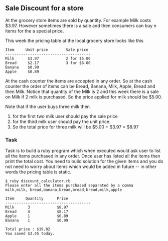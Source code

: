 ## Sale Discount for a store

At the grocery store items are sold by quantity. For example Milk costs $3.97. However sometimes there is a sale and then consumers can buy n items for the a special price. 

This week the pricing table at the local grocery store looks like this

```
Item     Unit price        Sale price
--------------------------------------
Milk      $3.97            2 for $5.00
Bread     $2.17            3 for $6.00
Banana    $0.99
Apple     $0.89
```

At the cash counter the items are accepted in any order. 
So at the cash counter the order of items can be Bread, Banana, Milk, Apple, Bread and then Milk. Notice that quantity of the Milk is 2 and this week there is a sale on Milk if 2 milk is purchased. So the price applied for milk should be $5.00.

Note that if the user buys three milk then 

1. for the first two milk user should pay the sale price
2. for the third milk user should pay the unit price.
3. So the total price for three milk will be $5.00 + $3.97 = $8.97

### Task

Task is to build a ruby program which when executed would ask user to list all the items purchased in any order. 
Once user has listed all the items then print the total cost. 
You need to build solution for the given items and you do not need to worry about items which would be added in future -- in other words the pricing table is static.

``` 
$ ruby discount_calculator.rb
Please enter all the items purchased separated by a comma
milk,milk, bread,banana,bread,bread,bread,milk,apple

Item     Quantity      Price
--------------------------------------
Milk      3            $8.97
Bread     4            $8.17
Apple     1            $0.89
Banana    1            $0.99  

Total price : $19.02
You saved $3.45 today.

```
